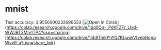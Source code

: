 # mnist
Test accuracy: 0.9556000232696533
[![Open In Colab](https://colab.research.google.com/assets/colab-badge.svg)](https://colab.research.google.com/drive/1gq0Qn-_PdKFZFr_LIxd-WWJBT3Mm1TP4?usp=sharing](https://colab.research.google.com/drive/1i4dITmkPhYQ7KLwiwVtvebHopoWvv9-q?usp=share_link)
